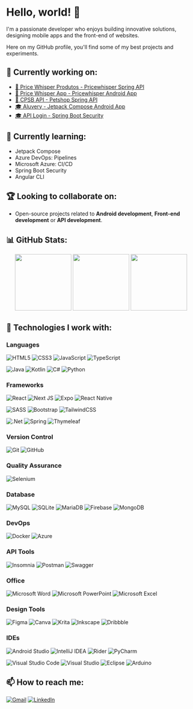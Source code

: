 # Hello, world! 👋

I'm a passionate developer who enjoys building innovative solutions, designing mobile apps and the front-end of websites. 

Here on my GitHub profile, you'll find some of my best projects and experiments.

## 🔭 Currently working on:

- [💼 Price Whisper Produtos - Pricewhisper Spring API](https://github.com/GEdO23/pricewhisper-produtos)
- [💼 Price Whisper App - Pricewhisper Android App](https://github.com/GEdO23/PriceWhisperApp)
- [🧪 CPSB API - Petshop Spring API](https://github.com/GEdO23/cpsb-api)
- [🎓 Aluvery - Jetpack Compose Android App](https://github.com/GEdO23/Aluvery)
- [🎓 API Login - Spring Boot Security](https://github.com/GEdO23/api-login)

## 🌱 Currently learning:

- Jetpack Compose
- Azure DevOps: Pipelines
- Microsoft Azure: CI/CD
- Spring Boot Security
- Angular CLI

## 🏆 Looking to collaborate on:

- Open-source projects related to **Android development**, **Front-end development** or **API development**.

## 📊 GitHub Stats:

<div style="display: inline_block" align="center">
	<img loading="lazy" height="150em" src="https://github-readme-stats.vercel.app/api?username=GEdO23&show_icons=true&theme=github_dark"/>
	<img loading="lazy" height="150em" src="https://github-readme-streak-stats.herokuapp.com/?user=GEdO23&theme=github_dark"/>
	<img loading="lazy" height="150em" src="https://github-readme-stats.vercel.app/api/top-langs/?username=GEdO23&layout=compact&card_width=350em&langs_count=4&theme=github_dark"/>
</div>

## 🚀 Technologies I work with:

<!--Badges from: https://github.com/Ileriayo/markdown-badges-->

<!--TODO:
Android,
Jetpack Compose,
Cucumber,
.NET CORE,
Azure DevOps,
Oracle SQL Developer,
Oracle Data Modeler
-->

### Languages
![HTML5](https://img.shields.io/badge/html5-%23E34F26.svg?style=for-the-badge&logo=html5&logoColor=white)
![CSS3](https://img.shields.io/badge/css3-%231572B6.svg?style=for-the-badge&logo=css3&logoColor=white)
![JavaScript](https://img.shields.io/badge/javascript-%23323330.svg?style=for-the-badge&logo=javascript&logoColor=%23F7DF1E)
![TypeScript](https://img.shields.io/badge/typescript-%23007ACC.svg?style=for-the-badge&logo=typescript&logoColor=white)

![Java](https://img.shields.io/badge/java-%23ED8B00.svg?style=for-the-badge&logo=openjdk&logoColor=white)
![Kotlin](https://img.shields.io/badge/kotlin-%237F52FF.svg?style=for-the-badge&logo=kotlin&logoColor=white)
![C#](https://img.shields.io/badge/c%23-%23239120.svg?style=for-the-badge&logo=csharp&logoColor=white)
![Python](https://img.shields.io/badge/python-3670A0?style=for-the-badge&logo=python&logoColor=ffdd54)

### Frameworks

![React](https://img.shields.io/badge/react-%2320232a.svg?style=for-the-badge&logo=react&logoColor=%2361DAFB)
![Next JS](https://img.shields.io/badge/Next-black?style=for-the-badge&logo=next.js&logoColor=white)
![Expo](https://img.shields.io/badge/expo-1C1E24?style=for-the-badge&logo=expo&logoColor=#D04A37)
![React Native](https://img.shields.io/badge/react_native-%2320232a.svg?style=for-the-badge&logo=react&logoColor=%2361DAFB)

![SASS](https://img.shields.io/badge/SASS-hotpink.svg?style=for-the-badge&logo=SASS&logoColor=white)
![Bootstrap](https://img.shields.io/badge/bootstrap-%238511FA.svg?style=for-the-badge&logo=bootstrap&logoColor=white)
![TailwindCSS](https://img.shields.io/badge/tailwindcss-%2338B2AC.svg?style=for-the-badge&logo=tailwind-css&logoColor=white)

![.Net](https://img.shields.io/badge/.NET-5C2D91?style=for-the-badge&logo=.net&logoColor=white)
![Spring](https://img.shields.io/badge/spring-%236DB33F.svg?style=for-the-badge&logo=spring&logoColor=white)
![Thymeleaf](https://img.shields.io/badge/Thymeleaf-%23005C0F.svg?style=for-the-badge&logo=Thymeleaf&logoColor=white)

### Version Control

![Git](https://img.shields.io/badge/git-%23F05033.svg?style=for-the-badge&logo=git&logoColor=white)
![GitHub](https://img.shields.io/badge/github-%23121011.svg?style=for-the-badge&logo=github&logoColor=white)

### Quality Assurance

![Selenium](https://img.shields.io/badge/-selenium-%43B02A?style=for-the-badge&logo=selenium&logoColor=white)

### Database

![MySQL](https://img.shields.io/badge/mysql-4479A1.svg?style=for-the-badge&logo=mysql&logoColor=white)
![SQLite](https://img.shields.io/badge/sqlite-%2307405e.svg?style=for-the-badge&logo=sqlite&logoColor=white)
![MariaDB](https://img.shields.io/badge/MariaDB-003545?style=for-the-badge&logo=mariadb&logoColor=white)
![Firebase](https://img.shields.io/badge/firebase-a08021?style=for-the-badge&logo=firebase&logoColor=ffcd34)
![MongoDB](https://img.shields.io/badge/MongoDB-%234ea94b.svg?style=for-the-badge&logo=mongodb&logoColor=white)

### DevOps

![Docker](https://img.shields.io/badge/docker-%230db7ed.svg?style=for-the-badge&logo=docker&logoColor=white)
![Azure](https://img.shields.io/badge/azure-%230072C6.svg?style=for-the-badge&logo=microsoftazure&logoColor=white)

### API Tools

![Insomnia](https://img.shields.io/badge/Insomnia-black?style=for-the-badge&logo=insomnia&logoColor=5849BE)
![Postman](https://img.shields.io/badge/Postman-FF6C37?style=for-the-badge&logo=postman&logoColor=white)
![Swagger](https://img.shields.io/badge/-Swagger-%23Clojure?style=for-the-badge&logo=swagger&logoColor=white)

### Office

![Microsoft Word](https://img.shields.io/badge/Microsoft_Word-2B579A?style=for-the-badge&logo=microsoft-word&logoColor=white)
![Microsoft PowerPoint](https://img.shields.io/badge/Microsoft_PowerPoint-B7472A?style=for-the-badge&logo=microsoft-powerpoint&logoColor=white)
![Microsoft Excel](https://img.shields.io/badge/Microsoft_Excel-217346?style=for-the-badge&logo=microsoft-excel&logoColor=white)

### Design Tools
  
![Figma](https://img.shields.io/badge/figma-%23F24E1E.svg?style=for-the-badge&logo=figma&logoColor=white)
![Canva](https://img.shields.io/badge/Canva-%2300C4CC.svg?style=for-the-badge&logo=Canva&logoColor=white)
![Krita](https://img.shields.io/badge/Krita-203759?style=for-the-badge&logo=krita&logoColor=EEF37B)
![Inkscape](https://img.shields.io/badge/Inkscape-e0e0e0?style=for-the-badge&logo=inkscape&logoColor=080A13)
![Dribbble](https://img.shields.io/badge/Dribbble-EA4C89?style=for-the-badge&logo=dribbble&logoColor=white)

### IDEs

![Android Studio](https://img.shields.io/badge/android%20studio-346ac1?style=for-the-badge&logo=android%20studio&logoColor=white)
![IntelliJ IDEA](https://img.shields.io/badge/IntelliJIDEA-000000.svg?style=for-the-badge&logo=intellij-idea&logoColor=white)
![Rider](https://img.shields.io/badge/Rider-000000.svg?style=for-the-badge&logo=Rider&logoColor=white&color=black&labelColor=crimson)
![PyCharm](https://img.shields.io/badge/pycharm-143?style=for-the-badge&logo=pycharm&logoColor=black&color=black&labelColor=green)

![Visual Studio Code](https://img.shields.io/badge/Visual%20Studio%20Code-0078d7.svg?style=for-the-badge&logo=visual-studio-code&logoColor=white)
![Visual Studio](https://img.shields.io/badge/Visual%20Studio-5C2D91.svg?style=for-the-badge&logo=visual-studio&logoColor=white)
![Eclipse](https://img.shields.io/badge/Eclipse-FE7A16.svg?style=for-the-badge&logo=Eclipse&logoColor=white)
![Arduino](https://img.shields.io/badge/-Arduino-00979D?style=for-the-badge&logo=Arduino&logoColor=white)

<!-- 
<div style="display: inline-block">
<h2>Front-end</h2>
<img src="https://raw.githubusercontent.com/devicons/devicon/master/icons/html5/html5-original.svg" alt="HTML5" height="80">
<img src="https://raw.githubusercontent.com/devicons/devicon/master/icons/react/react-original.svg" alt="React" height="80">
<img src="https://raw.githubusercontent.com/devicons/devicon/master/icons/nextjs/nextjs-original.svg" alt="NextJS" height="80">
<img src="https://raw.githubusercontent.com/devicons/devicon/master/icons/angular/angular-original.svg" alt="Angular" height="80">
<img src="https://raw.githubusercontent.com/devicons/devicon/master/icons/css3/css3-original.svg" alt="CSS3" height="80">
<img src="https://raw.githubusercontent.com/devicons/devicon/master/icons/sass/sass-original.svg" alt="Sass" height="80">
<img src="https://raw.githubusercontent.com/devicons/devicon/master/icons/bootstrap/bootstrap-original.svg" alt="Bootstrap" height="80">
<img src="https://raw.githubusercontent.com/devicons/devicon/master/icons/tailwindcss/tailwindcss-original.svg" alt="Tailwind CSS" height="80">
<img src="https://raw.githubusercontent.com/devicons/devicon/master/icons/javascript/javascript-original.svg" alt="Javascript" height="80">
<img src="https://raw.githubusercontent.com/devicons/devicon/master/icons/typescript/typescript-plain.svg" alt="Typescript" height="80">
<img src="https://raw.githubusercontent.com/devicons/devicon/master/icons/android/android-plain.svg" alt="Android" height="80">
<img src="https://raw.githubusercontent.com/devicons/devicon/master/icons/jetpackcompose/jetpackcompose-original.svg" alt="Android Jetpack Compose" height="80">
</div>

<div style="display: inline-block">
<h2>Back-end</h2>
<img src="https://raw.githubusercontent.com/devicons/devicon/master/icons/python/python-original.svg" alt="Python" height="80">
<img src="https://raw.githubusercontent.com/devicons/devicon/master/icons/javascript/javascript-original.svg" alt="Javascript" height="80">
<img src="https://raw.githubusercontent.com/devicons/devicon/master/icons/typescript/typescript-plain.svg" alt="Typescript" height="80">
<img src="https://raw.githubusercontent.com/devicons/devicon/master/icons/java/java-original.svg" alt="Java" height="80">
<img src="https://raw.githubusercontent.com/devicons/devicon/master/icons/spring/spring-original.svg" alt="Spring" height="80">
<img src="https://raw.githubusercontent.com/devicons/devicon/master/icons/csharp/csharp-original.svg" alt="C#" height="80">
<img src="https://raw.githubusercontent.com/devicons/devicon/master/icons/dotnetcore/dotnetcore-original.svg" alt=".Net Core" height="80">
<img src="https://raw.githubusercontent.com/devicons/devicon/master/icons/kotlin/kotlin-original.svg" alt="JetBrains Kotlin" height="80">
</div>

<div style="display: inline-block">
<h2>Quality Assurance</h2>
<img src="https://raw.githubusercontent.com/devicons/devicon/master/icons/selenium/selenium-original.svg" alt="Selenium for browser tests" height="80">
<img src="https://raw.githubusercontent.com/devicons/devicon/master/icons/cucumber/cucumber-plain.svg" alt="Cucumber for tests" height="80">
</div>

<div style="display: inline-block">
<h2>DevOps</h2>
<img src="https://cdn-icons-png.flaticon.com/512/919/919853.png" alt="Docker" height="80">
<img src="https://raw.githubusercontent.com/devicons/devicon/master/icons/azure/azure-original.svg" alt="Azure" height="80">
<img src="https://raw.githubusercontent.com/devicons/devicon/master/icons/azuredevops/azuredevops-original.svg" alt="Azure DevOps" height="80">
</div>

<div style="display: inline-block">
<h2>Database</h2>
</div>

<div style="display: inline-block">
<h2>Design tools</h2>
  
![Figma](https://img.shields.io/badge/figma-%23F24E1E.svg?style=for-the-badge&logo=figma&logoColor=white)
![Canva](https://img.shields.io/badge/Canva-%2300C4CC.svg?style=for-the-badge&logo=Canva&logoColor=white)
![Inkscape](https://img.shields.io/badge/Inkscape-e0e0e0?style=for-the-badge&logo=inkscape&logoColor=080A13)
![Krita](https://img.shields.io/badge/Krita-203759?style=for-the-badge&logo=krita&logoColor=EEF37B)
![Dribbble](https://img.shields.io/badge/Dribbble-EA4C89?style=for-the-badge&logo=dribbble&logoColor=white)
</div>

<div style="display: inline-block">
<h2>API tools</h2>
<img src="https://raw.githubusercontent.com/devicons/devicon/master/icons/insomnia/insomnia-original.svg" alt="Insomnia API Client" height="80">
<img src="https://raw.githubusercontent.com/devicons/devicon/master/icons/postman/postman-original.svg" alt="Postman API Client" height="80">
<img src="https://raw.githubusercontent.com/devicons/devicon/master/icons/swagger/swagger-original.svg" alt="Swagger API Documentation" height="80">
</div>

<div style="display: inline-block">
<h2>IDE's</h2>
<img src="https://raw.githubusercontent.com/devicons/devicon/master/icons/git/git-original.svg" alt="Git" height="80">
<img src="https://raw.githubusercontent.com/devicons/devicon/master/icons/androidstudio/androidstudio-original.svg" alt="JetBrains and Google IDE Android Studio" height="80">
<img src="https://raw.githubusercontent.com/devicons/devicon/master/icons/intellij/intellij-original.svg" alt="JetBrains Java IDE IntelliJ" height="80">
<img src="https://raw.githubusercontent.com/devicons/devicon/master/icons/rider/rider-original.svg" alt="JetBrains C# IDE Rider" height="80">
<img src="https://raw.githubusercontent.com/devicons/devicon/master/icons/pycharm/pycharm-original.svg" alt="JetBrains Python IDE PyCharm" height="80">
<img src="https://raw.githubusercontent.com/devicons/devicon/master/icons/eclipse/eclipse-original.svg" alt="Eclipse Java IDE" height="80">
<img src="https://raw.githubusercontent.com/devicons/devicon/master/icons/vscode/vscode-original.svg" alt="Microsoft Visual Studio Code IDE" height="80">
<img src="https://raw.githubusercontent.com/devicons/devicon/master/icons/visualstudio/visualstudio-original.svg" alt="Microsoft Visual Studio IDE" height="80">
<img src="https://raw.githubusercontent.com/devicons/devicon/master/icons/arduino/arduino-original.svg" alt="Arduino" height="80">
</div>
-->

## 📫 How to reach me:

[![Gmail](https://img.shields.io/badge/Gmail-D14836?style=for-the-badge&logo=gmail&logoColor=white)](mailto:gabriel.eringer.23@gmail.com)
[![LinkedIn](https://img.shields.io/badge/-LinkedIn-%230077B5?style=for-the-badge&logo=linkedin&logoColor=white)](https://www.linkedin.com/in/gabriel-eringer-de-oliveira-0ba641246)
